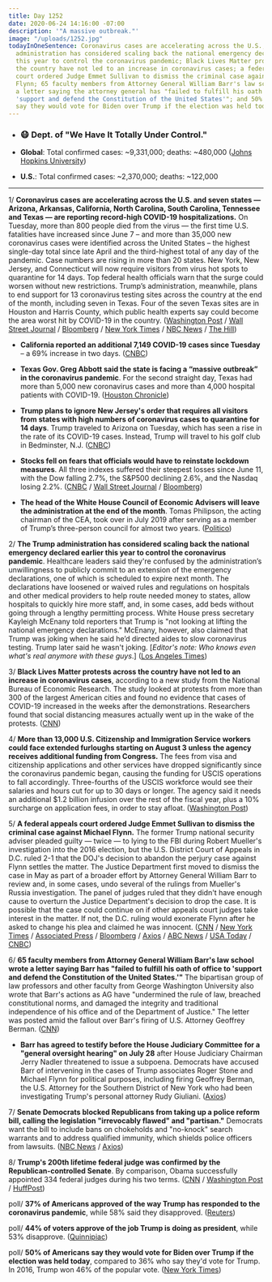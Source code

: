```yaml
---
title: Day 1252
date: 2020-06-24 14:16:00 -07:00
description: '"A massive outbreak."'
image: "/uploads/1252.jpg"
todayInOneSentence: Coronavirus cases are accelerating across the U.S.; the Trump
  administration has considered scaling back the national emergency declared earlier
  this year to control the coronavirus pandemic; Black Lives Matter protests across
  the country have not led to an increase in coronavirus cases; a federal appeals
  court ordered Judge Emmet Sullivan to dismiss the criminal case against Michael
  Flynn; 65 faculty members from Attorney General William Barr's law school wrote
  a letter saying the attorney general has "failed to fulfill his oath of office to
  'support and defend the Constitution of the United States'"; and 50% of Americans
  say they would vote for Biden over Trump if the election was held today.
---
```


* ### 😷 Dept. of "We Have It Totally Under Control."

* **Global**: Total confirmed cases: \~9,331,000; deaths: \~480,000 ([Johns Hopkins University](https://coronavirus.jhu.edu/map.html))

* **U.S.**: Total confirmed cases: \~2,370,000; deaths: \~122,000

---

1/ **Coronavirus cases are accelerating across the U.S. and seven states — Arizona, Arkansas, California, North Carolina, South Carolina, Tennessee and Texas — are reporting record-high COVID-19 hospitalizations.** On Tuesday, more than 800 people died from the virus — the first time U.S. fatalities have increased since June 7 – and more than 35,000 new coronavirus cases were identified across the United States – the highest single-day total since late April and the third-highest total of any day of the pandemic. Case numbers are rising in more than 20 states. New York, New Jersey, and Connecticut will now require visitors from virus hot spots to quarantine for 14 days. Top federal health officials warn that the surge could worsen without new restrictions. Trump’s administration, meanwhile, plans to end support for 13 coronavirus testing sites across the country at the end of the month, including seven in Texas. Four of the seven Texas sites are in Houston and Harris County, which public health experts say could become the area worst hit by COVID-19 in the country. ([Washington Post](https://www.washingtonpost.com/nation/2020/06/23/coronavirus-live-updates-us/) / [Wall Street Journal](https://www.wsj.com/articles/coronavirus-numbers-are-accelerating-across-u-s-11593018754) / [Bloomberg](https://www.bloomberg.com/news/articles/2020-06-23/u-s-cases-up-1-6-california-texas-hit-records-virus-update?srnd=premium&sref=MIBMEEoj) / [New York Times](https://www.nytimes.com/2020/06/24/world/coronavirus-updates.html?action=click&module=Spotlight&pgtype=Homepage) / [NBC News](https://www.nbcnews.com/news/us-news/new-york-new-jersey-connecticut-quarantine-visitors-coronavirus-hot-spots-n1231977) / [The Hill](https://thehill.com/policy/healthcare/504270-trump-admin-ending-support-for-7-texas-testing-sites-as-cases-spike-in))

* **California reported an additional 7,149 COVID-19 cases since Tuesday** – a 69% increase in two days. ([CNBC](https://www.cnbc.com/2020/06/24/california-reports-more-than-7000-coronavirus-cases-biggest-daily-jump-so-far.html))

* **Texas Gov. Greg Abbott said the state is facing a “massive outbreak” in the coronavirus pandemic**. For the second straight day, Texas had more than 5,000 new coronavirus cases and more than 4,000 hospital patients with COVID-19. ([Houston Chronicle](https://www.houstonchronicle.com/news/houston-texas/texas/article/governor-greg-abbott-massive-outbreak-5000-cases-15363593.php))

* **Trump plans to ignore New Jersey's order that requires all visitors from states with high numbers of coronavirus cases to quarantine for 14 days**. Trump traveled to Arizona on Tuesday, which has seen a rise in the rate of its COVID-19 cases. Instead, Trump will travel to his golf club in Bedminster, N.J. ([CNBC](https://www.cnbc.com/2020/06/24/trump-will-not-follow-new-jersey-coronavirus-quarantine-order.html))

* **Stocks fell on fears that officials would have to reinstate lockdown measures**.  All three indexes suffered their steepest losses since June 11, with the Dow falling 2.7%, the S&P500 declining 2.6%, and the Nasdaq losing 2.2%. ([CNBC](https://www.cnbc.com/2020/06/23/stock-market-futures-open-to-close-news.html) / [Wall Street Journal](https://www.wsj.com/articles/global-stock-markets-dow-update-6-24-2020-11592989380?mod=hp_lead_pos2) / [Bloomberg](https://www.bloomberg.com/news/articles/2020-06-23/asia-stocks-to-open-mixed-after-u-s-gains-fade-markets-wrap?srnd=premium&sref=MIBMEEoj))

* **The head of the White House Council of Economic Advisers will leave the administration at the end of the month**. Tomas Philipson, the acting chairman of the CEA, took over in July 2019 after serving as a member of Trump’s three-person council for almost two years. ([Politico](https://www.politico.com/news/2020/06/24/white-house-economist-depart-coronavirus-recession-338357))

2/ **The Trump administration has considered scaling back the national emergency declared earlier this year to control the coronavirus pandemic**. Healthcare leaders said they're confused by the administration’s unwillingness to publicly commit to an extension of the emergency declarations, one of which is scheduled to expire next month. The declarations have loosened or waived rules and regulations on hospitals and other medical providers to help route needed money to states, allow hospitals to quickly hire more staff, and, in some cases, add beds without going through a lengthy permitting process. White House press secretary Kayleigh McEnany told reporters that Trump is "not looking at lifting the national emergency declarations." McEnany, however, also claimed that Trump was joking when he said he’d directed aides to slow coronavirus testing. Trump later said he wasn't joking. \[*Editor's note: Who knows even what's real anymore with these guys*.\] ([Los Angeles Times](https://www.latimes.com/politics/story/2020-06-23/trump-may-end-coronavirus-national-emergency))

3/ **Black Lives Matter protests across the country have not led to an increase in coronavirus cases**, according to a new study from the National Bureau of Economic Research. The study looked at protests from more than 300 of the largest American cities and found no evidence that cases of COVID-19 increased in the weeks after the demonstrations. Researchers found that social distancing measures actually went up in the wake of the protests. ([CNN](https://www.cnn.com/2020/06/24/us/coronavirus-cases-protests-black-lives-matter-trnd/index.html))

4/ **More than 13,000 U.S. Citizenship and Immigration Service workers could face extended furloughs starting on August 3 unless the agency receives additional funding from Congress.** The fees from visa and citizenship applications and other services have dropped significantly since the coronavirus pandemic began, causing the funding for USCIS operations to fall accordingly. Three-fourths of the USCIS workforce would see their salaries and hours cut for up to 30 days or longer. The agency said it needs an additional $1.2 billion infusion over the rest of the fiscal year, plus a 10% surcharge on application fees, in order to stay afloat. ([Washington Post](https://www.washingtonpost.com/politics/more-than-13000-federal-workers-face-a-possible-furlough-of-30-days-or-longer/2020/06/23/d9bd5332-b596-11ea-aca5-ebb63d27e1ff_story.html))

5/ **A federal appeals court ordered Judge Emmet Sullivan to dismiss the criminal case against Michael Flynn.** The former Trump national security adviser pleaded guilty — twice — to lying to the FBI during Robert Mueller's investigation into the 2016 election, but the U.S. District Court of Appeals in D.C. ruled 2-1 that the DOJ's decision to abandon the perjury case against Flynn settles the matter. The Justice Department first moved to dismiss the case in May as part of a broader effort by Attorney General William Barr to review and, in some cases, undo several of the rulings from Mueller's Russia investigation. The panel of judges ruled that they didn't have enough cause to overturn the Justice Department's decision to drop the case. It is possible that the case could continue on if other appeals court judges take interest in the matter. If not, the D.C. ruling would exonerate Flynn after he asked to change his plea and claimed he was innocent. ([CNN](https://www.cnn.com/2020/06/24/politics/michael-flynn-dismiss/index.html) / [New York Times](https://www.nytimes.com/2020/06/24/us/politics/michael-flynn-appeals-court.html) / [Associated Press](https://apnews.com/5b267c653a3adaa0c9235059385e35e3) / [Bloomberg](https://www.bloomberg.com/news/articles/2020-06-24/u-s-appeals-court-orders-judge-to-dismiss-flynn-case) / [Axios](https://www.axios.com/michael-flynn-appeals-court-judge-7fc2c840-35c9-4842-b2b7-d241d96a3fbf.html) / [ABC News](https://abcnews.go.com/Politics/federal-appeals-court-overrules-judge-orders-flynn-case/story?id=71426720) / [USA Today](https://www.usatoday.com/story/news/politics/2020/06/24/michael-flynn-appeals-court-orders-dismissal-case-trump-ally/3249363001/) / [CNBC](https://www.cnbc.com/2020/06/24/us-appeals-court-orders-judge-to-dismiss-case-against-michael-flynn.html))

6/ **65 faculty members from Attorney General William Barr's law school wrote a letter saying Barr has "failed to fulfill his oath of office to 'support and defend the Constitution of the United States.'"** The bipartisan group of law professors and other faculty from George Washington University also wrote that Barr's actions as AG have "undermined the rule of law, breached constitutional norms, and damaged the integrity and traditional independence of his office and of the Department of Justice." The letter was posted amid the fallout over Barr's firing of U.S. Attorney Geoffrey Berman. ([CNN](https://www.cnn.com/2020/06/23/politics/george-washington-law-william-barr/index.html))

* **Barr has agreed to testify before the House Judiciary Committee for a "general oversight hearing" on July 28** after House Judiciary Chairman Jerry Nadler threatened to issue a subpoena. Democrats have accused Barr of intervening in the cases of Trump associates Roger Stone and Michael Flynn for political purposes, including firing Geoffrey Berman, the U.S. Attorney for the Southern District of New York who had been investigating Trump's personal attorney Rudy Giuliani. ([Axios](https://www.axios.com/bill-barr-testify-house-judiciary-committee-f5680a42-2069-4c38-ae96-ec3b3946e631.html))

7/ **Senate Democrats blocked Republicans from taking up a police reform bill, calling the legislation "irrevocably flawed" and "partisan."** Democrats want the bill to include bans on chokeholds and "no-knock" search warrants and to address qualified immunity, which shields police officers from lawsuits. ([NBC News](https://www.nbcnews.com/politics/congress/senate-democrats-block-gop-policing-bill-n1232000) / [Axios](https://www.axios.com/senate-republican-police-reform-bill-vote-fails-5f218c77-d821-44f4-a392-14ef77c4ba59.html?stream=politics))

8/ **Trump's 200th lifetime federal judge was confirmed by the Republican-controlled Senate**. By comparison, Obama successfully appointed 334 federal judges during his two terms. ([CNN](https://www.cnn.com/2020/06/24/politics/trump-200-judicial-appointments-cory-wilson/index.html) / [Washington Post](https://www.washingtonpost.com/politics/senate-confirms-200th-judicial-nominee-from-trump-a-legacy-that-will-last-well-beyond-november/2020/06/24/8e8d7048-b61a-11ea-a510-55bf26485c93_story.html) / [HuffPost](https://www.huffpost.com/entry/trump-courts-judges-mitch-mcconnell-senate-white-male-ideologues_n_5ef15626c5b6af94211185b5))

poll/ **37% of Americans approved of the way Trump has responded to the coronavirus pandemic**, while 58% said they disapproved. ([Reuters](https://www.reuters.com/article/us-usa-election-trump-poll/approval-of-trumps-coronavirus-response-sinks-to-lowest-on-record-amid-surge-in-cases-reuters-ipsos-poll-idUSKBN23V1FY))

poll/ **44% of voters approve of the job Trump is doing as president**, while 53% disapprove. ([Quinnipiac](https://poll.qu.edu/ohio/release-detail?ReleaseID=3665))

poll/ **50% of Americans say they would vote for Biden over Trump if the election was held today**, compared to 36% who say they'd vote for Trump. In 2016, Trump won 46% of the popular vote. ([New York Times](https://www.nytimes.com/2020/06/24/us/politics/trump-biden-poll-nyt-upshot-siena-college.html))